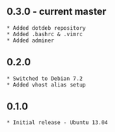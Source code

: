 ## 0.3.0 - current master
    * Added dotdeb repository
    * Added .bashrc & .vimrc
    * Added adminer

## 0.2.0
    * Switched to Debian 7.2
    * Added vhost alias setup

## 0.1.0
    * Initial release - Ubuntu 13.04